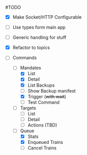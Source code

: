 #TODO

- [x] Make Socket/HTTP Configurable
- [ ] Use types form main app
- [ ] Generic handling for stuff

- [x] Refactor to topics
- [ ] Commands
  - [ ] Mandates
    - [x] List
    - [x] Detail
    - [x] List Backups
    - [ ] Show Backup manifest
    - [x] Trigger (~~with wait~~)
    - [ ] Test Command

  - [ ] Targets
      - [ ] List
      - [ ] Detail
      - [ ] Actions (TBD)
      
  - [ ] Queue
    - [x] Stats
    - [x] Enqueued Trains
    - [ ] Cancel Trains
